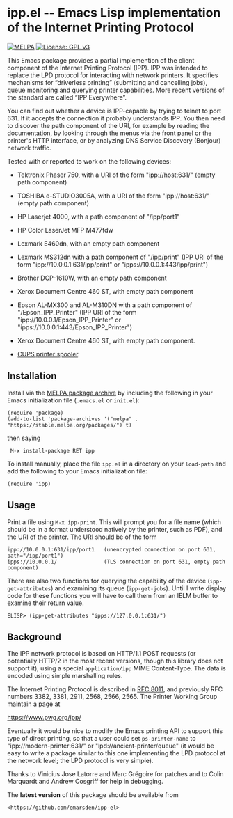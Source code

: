 # ipp.el -- Emacs Lisp implementation of the Internet Printing Protocol

[![MELPA](https://melpa.org/packages/ipp-badge.svg)](https://melpa.org/#/ipp)
[![License: GPL v3](https://img.shields.io/badge/License-GPL%20v3-blue.svg)](http://www.gnu.org/licenses/gpl-3.0)


This Emacs package provides a partial implemention of the client component of the Internet Printing
Protocol (IPP). IPP was intended to replace the LPD protocol for interacting with network printers.
It specifies mechanisms for “driverless printing” (submitting and cancelling jobs), queue monitoring
and querying printer capabilities. More recent versions of the standard are called “IPP Everywhere”.

You can find out whether a device is IPP-capable by trying to telnet to port 631. If it accepts the
connection it probably understands IPP. You then need to discover the path component of the URI, for
example by reading the documentation, by looking through the menus via the front panel or the
printer's HTTP interface, or by analyzing DNS Service Discovery (Bonjour) network traffic.

Tested with or reported to work on the following devices:

- Tektronix Phaser 750, with a URI of the form "ipp://host:631/" (empty path component)

- TOSHIBA e-STUDIO3005A, with a URI of the form "ipp://host:631/" (empty path component)

- HP Laserjet 4000, with a path component of "/ipp/port1"

- HP Color LaserJet MFP M477fdw

- Lexmark E460dn, with an empty path component

- Lexmark MS312dn with a path component of "/ipp/print" (IPP URI of the form
  "ipp://10.0.0.1:631/ipp/print" or "ipps://10.0.0.1:443/ipp/print")

- Brother DCP-1610W, with an empty path component

- Xerox Document Centre 460 ST, with empty path component

- Epson AL-MX300 and AL-M310DN with a path component of "/Epson_IPP_Printer" (IPP URI of the form
  "ipp://10.0.0.1/Epson_IPP_Printer" or "ipps://10.0.0.1:443/Epson_IPP_Printer")

- Xerox Document Centre 460 ST, with empty path component.

- [CUPS printer spooler](https://www.cups.org/).


## Installation

Install via the [MELPA package archive](https://melpa.org/partials/getting-started.html) by
including the following in your Emacs initialization file (`.emacs.el` or `init.el`):

    (require 'package)
    (add-to-list 'package-archives '("melpa" . "https://stable.melpa.org/packages/") t)

then saying 

     M-x install-package RET ipp

To install manually, place the file `ipp.el` in a directory on your `load-path` and add the
following to your Emacs initialization file:

    (require 'ipp)


## Usage

Print a file using `M-x ipp-print`. This will prompt you for a file name (which should
be in a format understood natively by the printer, such as PDF), and the URI of the printer. The URI
should be of the form

    ipp://10.0.0.1:631/ipp/port1   (unencrypted connection on port 631, path="/ipp/port1")
    ipps://10.0.0.1/               (TLS connection on port 631, empty path component)

There are also two functions for querying the capability of the device (`ipp-get-attributes`) and
examining its queue (`ipp-get-jobs`). Until I write display code for these functions you will have to
call them from an IELM buffer to examine their return value.

    ELISP> (ipp-get-attributes "ipps://127.0.0.1:631/")


## Background

The IPP network protocol is based on HTTP/1.1 POST requests (or potentially HTTP/2 in the most
recent versions, though this library does not support it), using a special `application/ipp` MIME
Content-Type. The data is encoded using simple marshalling rules.

The Internet Printing Protocol is described in
[RFC 8011](https://www.rfc-editor.org/rfc/rfc8011.html), and previously RFC numbers 3382, 3381,
2911, 2568, 2566, 2565. The Printer Working Group maintain a page at

  <https://www.pwg.org/ipp/>


Eventually it would be nice to modify the Emacs printing API to support this type of direct
printing, so that a user could set `ps-printer-name` to "ipp://modern-printer:631/" or
"lpd://ancient-printer/queue" (it would be easy to write a package similar to this one implementing
the LPD protocol at the network level; the LPD protocol is very simple).

Thanks to Vinicius Jose Latorre and Marc Grégoire for patches and to Colin Marquardt and Andrew
Cosgriff for help in debugging.


The **latest version** of this package should be available from

    <https://github.com/emarsden/ipp-el>

